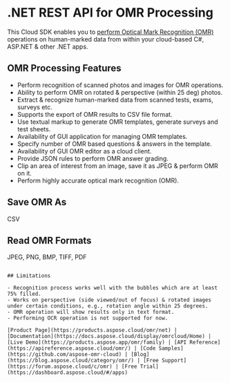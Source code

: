 # .NET REST API for OMR Processing

This Cloud SDK enables you to [perform Optical Mark Recognition (OMR)](https://products.aspose.cloud/omr/net) operations on human-marked data from within your cloud-based C#, ASP.NET & other .NET apps.

## OMR Processing Features

- Perform recognition of scanned photos and images for OMR operations.
- Ability to perform OMR on rotated & perspective (within 25 deg) photos.
- Extract & recognize human-marked data from scanned tests, exams, surveys etc.
- Supports the export of OMR results to CSV file format.
- Use textual markup to generate OMR templates, generate surveys and test sheets.
- Availability of GUI application for managing OMR templates.
- Specify number of OMR based questions & answers in the template.
- Availability of GUI OMR editor as a cloud client.
- Provide JSON rules to perform OMR answer grading.
- Clip an area of interest from an image, save it as JPEG & perform OMR on it.
- Perform highly accurate optical mark recognition (OMR).

## Save OMR As

CSV

## Read OMR Formats

JPEG, PNG, BMP, TIFF, PDF


```

## Limitations

- Recognition process works well with the bubbles which are at least 75% filled.
- Works on perspective (side viewed/out of focus) & rotated images under certain conditions, e.g., rotation angle within 25 degrees.
- OMR operation will show results only in text format.
- Performing OCR operation is not supported for now.

[Product Page](https://products.aspose.cloud/omr/net) | [Documentation](https://docs.aspose.cloud/display/omrcloud/Home) | [Live Demo](https://products.aspose.app/omr/family) | [API Reference](https://apireference.aspose.cloud/omr/) | [Code Samples](https://github.com/aspose-omr-cloud) | [Blog](https://blog.aspose.cloud/category/omr/) | [Free Support](https://forum.aspose.cloud/c/omr) | [Free Trial](https://dashboard.aspose.cloud/#/apps)
